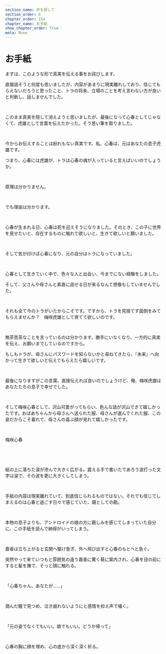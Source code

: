 ```yaml
---
section_name: 声を探して
section_order: 6
chapter_order: 154
chapter_name: お手紙
show_chapter_order: True
meta: None
---
```


# お手紙
<div class="novel_view" id="novel_honbun">
 <p id="L1">
  まずは、このような形で真実を伝える事をお詫びします。
 </p>
 <p id="L2">
  直接話そうと何度も思いましたが、内容があまりに現実離れしており、信じてもらえないだろうと思ったこと、トラの将来、立場のことを考え言わない方が良いと判断し、話しませんでした。
 </p>
 <p id="L3">
  <br/>
 </p>
 <p id="L4">
  このまま真実を隠して消えようと思いましたが、最後になって心春としてじゃなくて、虎雄として言葉を伝えたかった。そう思い筆を取りました。
 </p>
 <p id="L5">
  <br/>
 </p>
 <p id="L6">
  今からお伝えすることは紛れもない真実です。私、心春は、元はあなたの息子虎雄です。
 </p>
 <p id="L7">
  つまり、心春には虎雄が、トラは心春の魂が入っていると言えばいいのでしょうか。
 </p>
 <p id="L8">
  <br/>
 </p>
 <p id="L9">
  原理は分かりません。
 </p>
 <p id="L10">
  <br/>
 </p>
 <p id="L11">
  でも理由は分かります。
 </p>
 <p id="L12">
  <br/>
 </p>
 <p id="L13">
  心春が生まれる日、心春は死を迎えそうになりました。そのとき、この子に世界を見せたいと、存在するものに触れて欲しいと、生きて欲しいと願いました。
 </p>
 <p id="L14">
  <br/>
 </p>
 <p id="L15">
  そして気が付けば心春になり、元の自分はトラになっていました。
 </p>
 <p id="L16">
  <br/>
 </p>
 <p id="L17">
  心春として生きていく中で、色々な人と出会い、今までにない経験をしました。
 </p>
 <p id="L18">
  そして、父さんや母さんと素直に話せる日が来るなんて想像もしていませんでした。
 </p>
 <p id="L19">
  <br/>
 </p>
 <p id="L20">
  それも全て今のトラがいたからこそです。ですから、トラを見捨てず面倒をみてもらえませんか？　梅咲虎雄として育てて欲しいのです。
 </p>
 <p id="L21">
  <br/>
 </p>
 <p id="L22">
  無茶苦茶なことを言っているのは分かります。勝手にいなくなり、一方的に真実を伝え、お願いまでしているのですから。
 </p>
 <p id="L23">
  もしもトラが、母さんにパスワードを知らないかと尋ねてきたら、『未来』へ向かって生きて欲しいと伝えてもらえたら嬉しいです。
 </p>
 <p id="L24">
  <br/>
 </p>
 <p id="L25">
  最後になりますがこの言葉、直接伝えれば良いのでしょうけど、俺、梅咲虎雄はあなたたちの息子で幸せでした。
 </p>
 <p id="L26">
  <br/>
 </p>
 <p id="L27">
  そして梅咲心春として、沢山可愛がってもらい、色んな話が沢山できて嬉しかったです。おばあちゃんから母さんへ送られた服、母さんが選んでくれた服、この姿だからこそ着れて、母さんの喜ぶ顔が見れて嬉しかったです。
 </p>
 <p id="L28">
  <br/>
 </p>
 <p id="L29">
 </p>
 <p id="L30">
  梅咲心春
 </p>
 <p id="L31">
  <br/>
 </p>
 <p id="L32">
  <br/>
 </p>
 <p id="L33">
  紙の上に落ちた涙が滲んで大きく広がる。震える手で書いたであろう波打った文字は涙で、その波を更に大きくしてしまう。
 </p>
 <p id="L34">
  <br/>
 </p>
 <p id="L35">
  手紙の内容は現実離れていて、到底信じられるものではない。それでも信じてしまえるのは心春と過ごす日々で感じていた、親としての勘。
 </p>
 <p id="L36">
  <br/>
 </p>
 <p id="L37">
  本物の息子よりも、アンドロイドの娘の方に親しみを感じてしまっていた自分に、この手紙を読んで納得がいってしまう。
 </p>
 <p id="L38">
  <br/>
 </p>
 <p id="L39">
  嘉香は立ち上がると玄関へ駆け急ぎ、外へ飛び出すと心春のもとへと急ぐ。
 </p>
 <p id="L40">
  突然やって来ていつもと雰囲気の違う嘉香に驚く葵に案内され、心春を目の前にすると髪を撫で、そっと顔に触れる。
 </p>
 <p id="L41">
  <br/>
 </p>
 <p id="L42">
  「心春ちゃん、あなたが……」
 </p>
 <p id="L43">
  <br/>
 </p>
 <p id="L44">
  潤んだ瞳で見つめ、泣き崩れないようにと感情を抑え声で囁く。
 </p>
 <p id="L45">
  <br/>
 </p>
 <p id="L46">
  「元の姿でなくてもいい。娘でもいい。どうか帰って」
 </p>
 <p id="L47">
  <br/>
 </p>
 <p id="L48">
  心春の胸に顔を埋め、心の底から深く深く祈る。
 </p>
</div>

